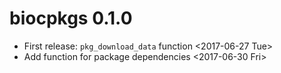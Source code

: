 # biocpkgs 0.1.0

- First release: `pkg_download_data` function <2017-06-27 Tue>
- Add function for package dependencies <2017-06-30 Fri>




